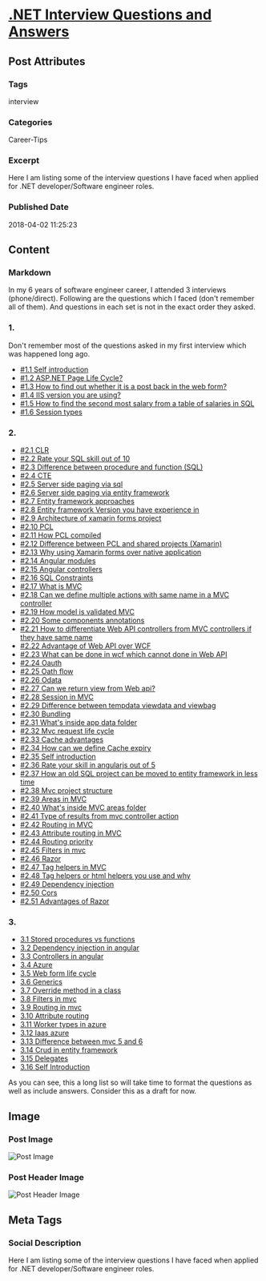 # [.NET Interview Questions and Answers](https://www.abhith.net/post/dotnet-interview-questions-and-answers/)
## Post Attributes
### Tags
interview
### Categories
Career-Tips
### Excerpt
Here I am listing some of the interview questions I have faced when applied for .NET developer/Software engineer roles.
### Published Date
2018-04-02 11:25:23
## Content
### Markdown
In my 6 years of software engineer career, I attended 3 interviews (phone/direct). Following are the questions which I faced (don't remember all of them). And questions in each set is not in the exact order they asked.

### 1. 
Don't remember most of the questions asked in my first interview which was happened long ago.

- [#1.1 Self introduction](#1.1)
- [#1.2 ASP.NET Page Life Cycle?](#1.2)
- [#1.3 How to find out whether it is a post back in the web form?](#1.3)
- [#1.4 IIS version you are using?](#1.4)
- [#1.5 How to find the second most salary from a table of salaries in SQL](#1.5)
- [#1.6 Session types](#1.6)

### 2. 
- [#2.1 CLR](#2.1)
- [#2.2 Rate your SQL skill out of 10]()
- [#2.3 Difference between procedure and function (SQL)]() 
- [#2.4 CTE]()
- [#2.5 Server side paging via sql]()
- [#2.6 Server side paging via entity framework]()
- [#2.7 Entity framework approaches]() 
- [#2.8 Entity framework Version you have experience in]()
- [#2.9 Architecture of xamarin forms project]()
- [#2.10 PCL]()
- [#2.11 How PCL compiled]()
- [#2.12 Difference between PCL and shared projects (Xamarin)]()
- [#2.13 Why using Xamarin forms over native application]()
- [#2.14 Angular modules]()
- [#2.15 Angular controllers]()
- [#2.16 SQL Constraints]()
- [#2.17 What is MVC]()
- [#2.18 Can we define multiple actions with same name in a MVC controller]()
- [#2.19 How model is validated MVC]()
- [#2.20 Some components annotations]() 
- [#2.21 How to differentiate Web API controllers from MVC controllers if they have same name]()
- [#2.22 Advantage of Web API over WCF]()
- [#2.23 What can be done in wcf which cannot done in Web API]()
- [#2.24 Oauth]()
- [#2.25 Oath flow]()
- [#2.26 Odata]()
- [#2.27 Can we return view from Web api?]()
- [#2.28 Session in MVC]()
- [#2.29 Difference between tempdata viewdata and viewbag]()
- [#2.30 Bundling]()
- [#2.31 What's inside app data folder]()
- [#2.32 Mvc request life cycle]()
- [#2.33 Cache advantages]()
- [#2.34 How can we define Cache expiry]()
- [#2.35 Self introduction]()
- [#2.36 Rate your skill in angularjs out of 5]()
- [#2.37 How an old SQL project can be moved to entity framework in less time]()
- [#2.38 Mvc project structure]()
- [#2.39 Areas in MVC]()
- [#2.40 What's inside MVC areas folder]()
- [#2.41 Type of results from mvc controller action]()
- [#2.42 Routing in MVC]()
- [#2.43 Attribute routing in MVC]()
- [#2.44 Routing priority]()
- [#2.45 Filters in mvc]()
- [#2.46 Razor]()
- [#2.47 Tag helpers in MVC]() 
- [#2.48 Tag helpers or html helpers you use and why]()
- [#2.49 Dependency injection]()
- [#2.50 Cors]()
- [#2.51 Advantages of Razor]()
	
### 3.
- [3.1 Stored procedures vs functions]() 
- [3.2 Dependency injection in angular]()
- [3.3 Controllers in angular]()
- [3.4 Azure]()
- [3.5 Web form life cycle]()
- [3.6 Generics]()
- [3.7 Override method in a class]()
- [3.8 Filters in mvc]()
- [3.9 Routing in mvc]()
- [3.10  Attribute routing]()
- [3.11  Worker types in azure]()
- [3.12  Iaas azure]()
- [3.13  Difference between mvc 5 and 6]()
- [3.14  Crud in entity framework]()
- [3.15 Delegates]()
- [3.16 Self Introduction]()

As you can see, this a long list so will take time to format the questions as well as include answers. Consider this as a draft for now.

## Image
### Post Image
![Post Image]() 
### Post Header Image
![Post Header Image]()

## Meta Tags
### Social Description
Here I am listing some of the interview questions I have faced when applied for .NET developer/Software engineer roles.